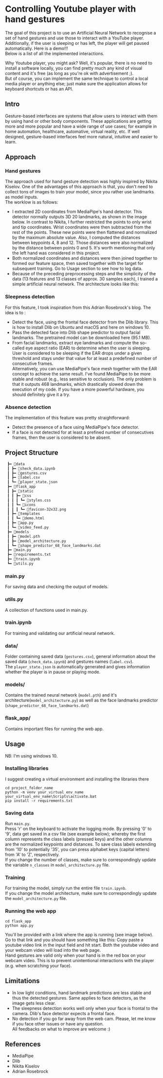 
# Controlling Youtube player with hand gestures
The goal of this project is to use an Artificial Neural Network to recognise a set of hand gestures and use those to interact with a YouTube player. Additionally, if the user is sleeping or has left, the player will get paused automatically.  Here is a demo!!!  
Below is a list of all the implemented interactions.    

Why Youtube player, you might ask? Well, it's popular, there is no need to install a software locally, you can find pretty much any kind of visual content and it's free (as long as you're ok with advertisement ;).  
But of course, you can implement the same technique to control a local media player or anything else; just make sure the application allows for keyboard shortcuts or has an API. 


## Intro
Gesture-based interfaces are systems that allow users to interact with them by using hand or other body components. These applications are getting more and more popular and have a wide range of use cases; for example in home automation, healthcare, automative, virtual reality, etc. If well designed, gesture-based interfaces feel more natural, intuitive and easier to learn.
## Approach
### Hand gestures
The approach used for hand gesture detection was highly inspired by Nikita Kiselov.  One of the advantages of this approach is that, you don't need to collect tons of images to train your model, since you rather use landmarks as model inputs.  
The worklow is as follows:  
* I extracted 2D coordinates from MediaPipe's hand detector.  This detector normally outputs 3D 20 landmarks, as shown in the image below. In contrast to Nikita, I further restricted the points to only wrist and tip coordinates. Wrist coordinates were then subtracted from the rest of the points. These new points were then flattened and normalized by the maximum absolute value. Also, I computed the distances between keypoints 4, 8 and 12. Those distances were also normalized by the distance between points 0 and 5. It's worth mentioning that only the left hand was considered in this project.  
* Both normalized coordinates and distances were then joined together to formed our feature space, then saved together with the target for subsequent training. Go to Usage section to see how to log data.
* Because of the preceding preprocessing steps and the simplicity of the data (13 features and 13 classes of approx. 30 samples each), I trained a simple artificial neural network. The architecture looks like this:
  
### Sleepness detection
For this feature, I took inspiration from this Adrian Rosebrock's blog.  The idea is to :
* Detect the face, using the frontal face detector from the Dlib library. This is how to install Dlib on Ubuntu and macOS and here on windows 10. 
* Pass the detected face into Dlib shape predictor to output facial landmarks. The pretrained model can be downloaded here (95.1 MB).
* From facial landmarks, extract eye landmarks and compute the so-called eye aspect ratio (EAR) to determine when the user is sleeping. User is considered to be sleeping if the EAR drops under a given threshold and stays under that value for at least a predefined number of consecutive frames.  
Alternatively, you can use MediaPipe's face mesh together with the EAR concept to achieve the same result. I've found MediaPipe to be more stable and robust (e.g., less sensitive to occlusion). The only problem is that it outputs 468 landmarks, which drastically slowed down the execution of my code. If you have a more powerful hardware, you should definitely give it a try. 
### Absence detection
The implementation of this feature was pretty straightforward:
* Detect the presence of a face using MediaPipe's face detector.
* If a face is not detected for at least a prefined number of consecutives frames, then the user is considered to be absent.
## Project Structure
```bash
 ┣━ 📂data
 ┃ ┣━ 📜check_data.ipynb
 ┃ ┣━ 📜gestures.csv
 ┃ ┣━ 📜label.csv
 ┃ ┗━ 📜player_state.json
 ┣━ 📂flask_app
 ┃ ┣━ 📂static
 ┃ ┃ ┣━ 📂css
 ┃ ┃ ┃ ┗━ 📜styles.css
 ┃ ┃ ┗━ 📂icons
 ┃ ┃ ┃ ┗━ 📜favicon-32x32.png
 ┃ ┣━ 📂templates
 ┃ ┃ ┗━ 📜demo.html
 ┃ ┣━ 📜app.py
 ┃ ┗━ 📜video_feed.py
 ┣━ 📂models
 ┃ ┣━ 📜model.pth
 ┃ ┣━ 📜model_architecture.py
 ┃ ┗━ 📜shape_predictor_68_face_landmarks.dat
 ┣━ 📜main.py
 ┣━ 📜requirements.txt
 ┣━ 📜train.ipynb
 ┗━ 📜utils.py
```

### main.py
For saving data and checking the output of models.

### utils.py
A collection of functions used in main.py.

### train.ipynb
For training and validating our artificial neural network.

### data/
Folder containing saved data (`gestures.csv`), general information about the saved data (`check_data.ipynb`) and gestures names (`label.csv`).  
The `player_state.json` is automatically generated and gives information whether the player is in pause or playing mode.

### models/
Contains the trained neural network (`model.pth`) and it's architecture(`model_architecture.py`) as well as the face landmarks predictor (`shape_predictor_68_face_landmarks.dat`)
### flask_app/
Contains important files for running the web app.

## Usage
NB: I'm using windows 10.
### Installing libraries
I suggest creating a virtual environment and installing the libraries there
```
cd project_folder_name
python -m venv your_virtual_env_name
your_virtual_env_name\Scripts\activate.bat
pip install -r requirements.txt  
```
### Saving data
Run `main.py`.  
Press 'r' on the keyboard to activate the logging mode. By pressing '0' to '9', data get saved in a csv file (see example below); whereby the first column represents the class labels (pressed keys) and the other columns are the normalized keypoints and distances. To save class labels extending from '10' to potentially '35', you can press alphabet keys (capital letters) from 'A' to 'Z', respectively.  
If you change the number of classes, make sure to correspondingly update the variable `n_classes` in `model_architecture.py` file.
### Training
For training the model, simply run the entire file `train.ipynb`.  
If you change the model architecture, make sure to correspondingly update the `model_architecture.py` file.
### Running the web app
```
cd flask_app
python app.py
```
You'll be provided with a link where the app is running (see image below).  
Go to that link and you should have something like this:
Copy paste a youtube video link in the input field and hit start.
Both the youtube video and your webcam video will load into the web page.  
Hand gestures are valid only when your hand is in the red box on your webcam video. This is to prevent unintentional interactions with the player (e.g. when scratching your face).
 

## Limitations
* In low light conditions, hand landmark predictions are less stable and thus the detected gestures. Same applies to face detectors, as the image gets less clear.
* The sleepness detection works well only when your face is frontal to the camera. Dlib's face detector expects a frontal face.
* No detection if you go far away from the web cam.
Please, let me know if you face other issues or have any question.  
All feedbacks on what to improve are welcome :) 

## References
* MediaPipe
* Dlib
* Nikita Kiselov
* Adrian Rosebrock